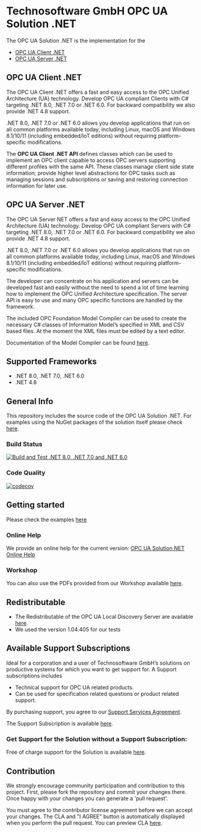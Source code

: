 # Technosoftware GmbH OPC UA Solution .NET

The OPC UA Solution .NET is the implementation for the

 * [OPC UA Client .NET](https://technosoftware.com/opc-ua-client-net/)
 * [OPC UA Server .NET](https://technosoftware.com/opc-ua-server-net/)

## OPC UA Client .NET

The OPC UA Client .NET offers a fast and easy access to the OPC Unified Architecture (UA) technology. Develop OPC UA compliant Clients with C# targeting .NET 8.0, .NET 7.0 or .NET 6.0. For backward compatibility we also provide .NET 4.8 support.

.NET 8.0, .NET 7.0 or .NET 6.0 allows you develop applications that run on all common platforms available today, including Linux, macOS and Windows 8.1/10/11 (including embedded/IoT editions) without requiring platform-specific modifications.

The **OPC UA Client .NET API** defines classes which can be used to implement an OPC client capable to access OPC servers supporting different profiles with the same API. These classes manage client side state information; provide higher level abstractions for OPC tasks such as managing sessions and subscriptions or saving and restoring connection information for later use.

## OPC UA Server .NET

The OPC UA Server NET offers a fast and easy access to the OPC Unified Architecture (UA) technology. Develop OPC UA compliant Servers with C# targeting .NET 8.0, .NET 7.0 or .NET 6.0. For backward compatibility we also provide .NET 4.8 support.

.NET 8.0, .NET 7.0 or .NET 6.0 allows you develop applications that run on all common platforms available today, including Linux, macOS and Windows 8.1/10/11 (including embedded/IoT editions) without requiring platform-specific modifications.

The developer can concentrate on his application and servers can be developed fast and easily without the need to spend a lot of time learning how to implement the OPC Unified Architecture specification. The server API is easy to use and many OPC specific functions are handled by the framework.

The included OPC Foundation Model Compiler can be used to create the necessary C# classes of Information Model’s specified in XML and CSV based files. At the moment the XML files must be edited by a text editor. 

Documentation of the Model Compiler can be found [here](https://github.com/OPCFoundation/UA-ModelCompiler).

## Supported Frameworks

 * .NET 8.0, .NET 7.0, .NET 6.0
 * .NET 4.8

##  General Info

This repository includes the source code of the OPC UA Solution .NET. For examples using the NuGet packages of the solution itself please check [here](https://github.com/technosoftware-gmbh/opcua-solution-net-samples).

### Build Status

[![Build and Test .NET 8.0, .NET 7.0 and .NET 6.0](https://github.com/technosoftware-gmbh/opcua-solution-net/actions/workflows/buildandtest.yml/badge.svg)](https://github.com/technosoftware-gmbh/opcua-solution-net/actions/workflows/buildandtest.yml)

### Code Quality

[![codecov](https://codecov.io/gh/technosoftware-gmbh/opcua-solution-net/graph/badge.svg?token=PJ39TDO2RE)](https://codecov.io/gh/technosoftware-gmbh/opcua-solution-net)

## Getting started

Please check the examples [here](https://github.com/technosoftware-gmbh/opcua-solution-net-samples)
 
### Online Help

We provide an online help for the current version: [OPC UA Solution NET Online Help](https://technosoftware.com/help/OPCUaSolutionNet/33/)

### Workshop

You can also use the PDFs provided from our Workshop available [here](./Workshop).

##	Redistributable

- The Redistributable of the OPC UA Local Discovery Server are available [here](https://opcfoundation.org/developer-tools/samples-and-tools-unified-architecture/local-discovery-server-lds/).
- We used the version 1.04.405 for our tests

## Available Support Subscriptions

Ideal for a corporation and a user of Technosoftware GmbH’s solutions on productive systems for which you want to get support for. 
A Support subscriptions includes

- Technical support for OPC UA related products.
- Can be used for specification related questions or product related support.

By purchasing support, you agree to our [Support Services Agreement](https://technosoftware.com/documents/Support_Services_Agreement.pdf).

The Support Subscription is available [here](https://technosoftware.com/opc-ua-support/).

### Get Support for the Solution without a Support Subscription:

Free of charge support for the Solution is available [here](https://github.com/technosoftware-gmbh/opcua-solution-net/issues).

## Contribution

We strongly encourage community participation and contribution to this project. First, please fork the repository and commit your changes there. Once happy with your changes you can generate a 'pull request'.

You must agree to the contributor license agreement before we can accept your changes. The CLA and "I AGREE" button is automatically displayed when you perform the pull request. You can preview CLA [here](https://cla-assistant.io/technosoftware-gmbh/opcua-solution-net).
